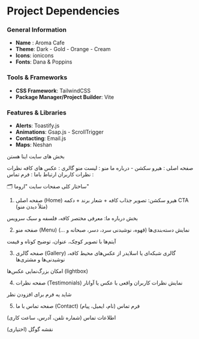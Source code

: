 # Project Dependencies

### General Information

- **Name** : Aroma Cafe
- **Theme**: Dark - Gold - Orange - Cream
- **Icons**: ionicons
- **Fonts**: Dana & Poppins

### Tools & Frameworks

- **CSS Framework**: TailwindCSS
- **Package Manager/Project Builder**: Vite

### Features & Libraries

- **Alerts**: Toastify.js
- **Animations**: Gsap.js - ScrollTrigger
- **Contacting**: Email.js
- **Maps**: Neshan

<!--  -->

بخش های سایت اینا هستن

صفحه اصلی : هیرو سکشن - درباره ما
منو : لیست منو
گالری : عکس های کافه
نظرات : نظرات کاربران
ارتباط باما : فرم تماس

🗂 ساختار کلی صفحات سایت "اروما"

1. صفحه اصلی (Home)
   هیرو سکشن: تصویر جذاب کافه + شعار برند + دکمه CTA (مثلاً دیدن منو)

بخش درباره ما: معرفی مختصر کافه، فلسفه و سبک سرویس

2. صفحه منو (Menu)
   نمایش دسته‌بندی‌ها (قهوه، نوشیدنی سرد، دسر، صبحانه و ...)

آیتم‌ها با تصویر کوچک، عنوان، توضیح کوتاه و قیمت

3. صفحه گالری (Gallery)
   گالری شبکه‌ای یا اسلایدر از عکس‌های محیط کافه، نوشیدنی‌ها و مشتری‌ها

امکان بزرگ‌نمایی عکس‌ها (lightbox)

4. صفحه نظرات (Testimonials)
   نمایش نظرات کاربران واقعی با عکس یا آواتار

شاید یه فرم برای افزودن نظر

5. صفحه تماس با ما (Contact)
   فرم تماس (نام، ایمیل، پیام)

اطلاعات تماس (شماره تلفن، آدرس، ساعت کاری)

نقشه گوگل (اختیاری)

<!--  -->
